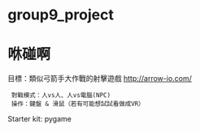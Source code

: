 # group9_project
咻碰啊
===

目標：類似弓箭手大作戰的射擊遊戲 http://arrow-io.com/

     對戰模式：人vs人、人vs電腦(NPC)
     操作：鍵盤 & 滑鼠（若有可能想試試看做成VR）
     
Starter kit: pygame
